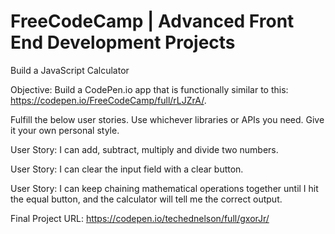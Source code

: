 # FreeCodeCamp | Advanced Front End Development Projects

Build a JavaScript Calculator 

Objective: Build a CodePen.io app that is functionally similar to this: https://codepen.io/FreeCodeCamp/full/rLJZrA/.

Fulfill the below user stories. Use whichever libraries or APIs you need. Give it your own personal style.

User Story: I can add, subtract, multiply and divide two numbers.

User Story: I can clear the input field with a clear button.

User Story: I can keep chaining mathematical operations together until I hit the equal button, and the calculator will tell me the correct output.

Final Project URL: https://codepen.io/techednelson/full/gxorJr/

